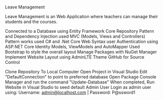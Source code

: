 Leave Management

Leave Management is an Web Application where teachers can manage their students and the courses.

Connected to a Database using Entity Framework Core
Repository Pattern and Dependency Injection
used MVC (Models, Views and Controllers) Pattern works
used C# and .Net Core Web Syntax
user Authentication using ASP.NET Core Identity
Models, ViewModels and AutoMapper
Used Bootstrap to style  the overall layout
Manage Packages with NuGet Manager
Implement Website Layout using AdminLTE Theme
GitHub for Source Control

Clone Repository To Local Computer
Open Project in Visual Studio
Edit "DefaultConnection" to point to preferred database
Open Package Console Manager and run the command "Update-Database"
When completed, Run Website in Visual Studio to seed default Admin User
Login as admin user using: Username: admin@localhost.com | Password: P@ssword1
